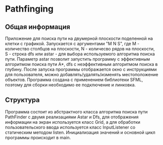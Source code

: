 # Pathfinging
## Общая информация
Приложение для поиска пути на двумерной плоскости поделенной на клетки с графикой.
Запускается с аргументами "M N S", где M - количество столбцов на плоскости, N - количесво рядов на плоскости, S - строка dfs или astar - для выбора используемого алгоритма поиска пути.
Параметр astar позволит запустить программу с эффективным алгоритмом поиска пути A*, dfs с неэффективным алгоритмом поиска в глубину. 
После запуска программы отображается окно с инструкциями для пользователя, можно добавлять/удалять/изменять местоположение объектов. 
Программа создана с применением библиотеки SFML, поэтому для сборки необходимо ее подключение и линковка.
## Структура
Программа состоит из абстрактного класса алгоритма поиска пути PathFinder c двумя реализациями Astar и Dfs, для отображения информации на экран используется класс Grid, а для обработки пользовательского ввода используется класс InputListener со статическим методом listen.
Инициализация значений и основной цикл программы происходит в main.
